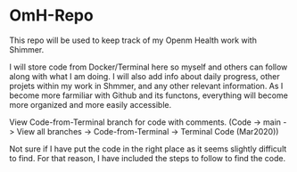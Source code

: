 # OmH-Repo
This repo will be used to keep track of my Openm Health work with Shimmer. 

I will store code from Docker/Terminal here so myself and others can follow along with what I am doing. I will also add info about daily progress, other projets within my work in Shmmer, and any other relevant information. As I become more farmiliar with Github and its functons, everything will become more organized and more easily accessible. 

View Code-from-Terminal branch for code with comments. (Code -> main -> View all branches -> Code-from-Terminal -> Terminal Code (Mar2020))

  Not sure if I have put the code in the right place as it seems slightly difficult to find. For that reason, I have included the steps to follow to find the code.
